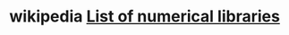 # wikipedia [List of numerical libraries](https://en.wikipedia.org/wiki/List_of_numerical_libraries)